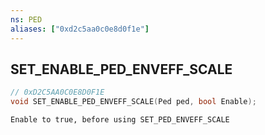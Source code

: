 ```yaml
---
ns: PED
aliases: ["0xd2c5aa0c0e8d0f1e"]
---
```

## SET_ENABLE_PED_ENVEFF_SCALE

```c
// 0xD2C5AA0C0E8D0F1E
void SET_ENABLE_PED_ENVEFF_SCALE(Ped ped, bool Enable);
```

```
Enable to true, before using SET_PED_ENVEFF_SCALE
```

